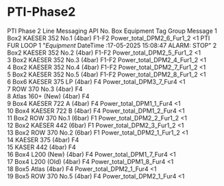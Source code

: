 # PTI-Phase2
PTI Phase 2 Line Messaging API 
No.  Box  Equipment  Tag  Group  Message
1	Box2	KAESER 352 No.1 (4bar) F1-F2	Power_total_DPM2_6_Fur1_2	<1	PTI FUR LOOP 1	"*Equipment* DateTime :17-05-2025 15:08:47 ALARM: STOP"
2	Box2	KAESER 352 No.2 (4bar) F1-F2	Power_total_DPM2_5_Fur1_2	<1		
3	Box2	KAESER 352 No.3 (4bar) F1-F2	Power_total_DPM2_4_Fur1_2	<1		
4	Box2	KAESER 352 No.4 (4bar) F1-F2	Power_total_DPM2_7_Fur1_2	<1		
5	Box2	KAESER 352 No.5 (4bar) F1-F2	Power_total_DPM2_8_Fur1_2	<1		
6	Box6	KAESER 375 LP (4bar) F4	Power_total_DPM3_7_Fur4	<1		
7		ROW 370 No.3 (4bar) F4				
8		Atlas 160+ (New) (4bar) F4				
9	Box4	KAESER 722 A (4bar) F4	Power_total_DPM1_1_Fur4	<1		
10	Box4	KAESER 722 B (4bar) F4	Power_total_DPM1_2_Fur4 	<1		
11	Box2	ROW 370 No.1 (6bar) F1	Power_total_DPM2_2_Fur1_2	<1		
12	Box2	KAESER 442 (6bar) F1	Power_total_DPM2_3_Fur1_2	<1		
13	Box2	ROW 370 No.2 (6bar) F1	Power_total_DPM2_1_Fur1_2	<1		
14		KAESER 375 (4bar) F4				
15		KASER 442 (4bar) F4				
16	Box4	L200 (New) (4bar) F4	Power_total_DPM1_7_Fur4 	<1		
17	Box4	L200 (Old) (4bar) F4	Power_total_DPM1_8_Fur4 	<1		
18	Box5	Atlas (4bar) F4 	Power_total_DPM2_1_Fur4	<1		
19	Box5	ROW 370 No.5 (4bar) F4 	Power_total_DPM2_1_Fur4	<1		

